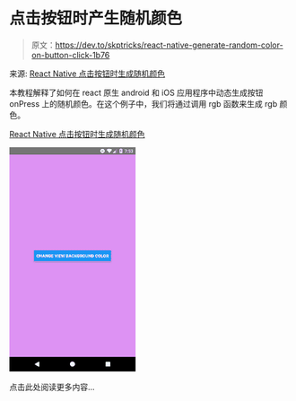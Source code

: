 # 点击按钮时产生随机颜色

> 原文：<https://dev.to/skptricks/react-native-generate-random-color-on-button-click-1b76>

来源: [React Native 点击按钮时生成随机颜色](https://www.skptricks.com/2019/06/react-native-generate-random-color-on-button-click.html)

本教程解释了如何在 react 原生 android 和 iOS 应用程序中动态生成按钮 onPress 上的随机颜色。在这个例子中，我们将通过调用 rgb 函数来生成 rgb 颜色。

[React Native 点击按钮时生成随机颜色](https://www.skptricks.com/2019/06/react-native-generate-random-color-on-button-click.html)

[![](img/a0af06a55dabadd7ad189f09861f444e.png)](https://res.cloudinary.com/practicaldev/image/fetch/s---zLVb1YQ--/c_limit%2Cf_auto%2Cfl_progressive%2Cq_auto%2Cw_880/https://1.bp.blogspot.com/-Qt-fbL3DTwo/XPPc8D-EipI/AAAAAAAAC60/p_W4YQAytvcR6VKI6U6s02k8wAjCMXL2wCLcBGAs/s400/react-native-generate-random-color-on-button-click.png)

点击此处阅读更多内容...